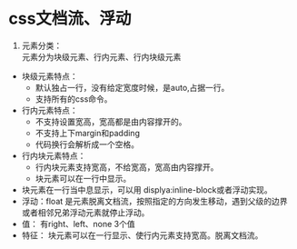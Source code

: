 # css文档流、浮动
1.  元素分类：  
    元素分为块级元素、行内元素、行内块级元素

*   块级元素特点：
    *   默认独占一行，没有给定宽度时候，是auto,占据一行。
    *   支持所有的css命令。
*   行内元素特点：
    *   不支持设置宽高，宽高都是由内容撑开的。
    *   不支持上下margin和padding
    *   代码换行会解析成一个空格。
*   行内块元素特点：
    *   行内块元素支持宽高，不给宽高，宽高由内容撑开。
    *   块元素可以在一行中显示。
*   块元素在一行当中息显示，可以用 displya:inline-block或者浮动实现。
*   浮动：float 是元素脱离文档流，按照指定的方向发生移动，遇到父级的边界或者相邻兄弟浮动元素就停止浮动。
*   值： 有right、left、none 3个值
*   特征： 块元素可以在一行显示、使行内元素支持宽高。脱离文档流。